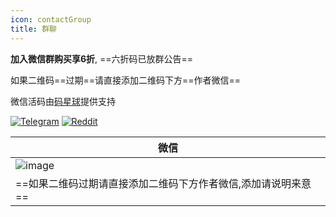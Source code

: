 ```yaml
---
icon: contactGroup
title: 群聊
---
```



**加入微信群购买享6折️**, ==六折码已放群公告==

如果二维码==过期==请直接添加二维码下方==作者微信==

微信活码由[码星球](http://hm.hencoder.cn/)提供支持

[![Telegram](https://img.shields.io/static/v1?label=Telegram&message=Restful%20Fast%20Request&logo=telegram&color=32CD32)](https://t.me/restful_fast_request) [![Reddit](https://img.shields.io/static/v1?label=Reddit&message=Restful%20Fast%20Request&logo=reddit&color=FC8D34)](https://www.reddit.com/r/FastRequest/)

 |微信|
|------------- |
|![image](https://oscimg.oschina.net/oscnet/up-7571c5b5fd54665199b0eb99454389cd615.png)|
|==如果二维码过期请直接添加二维码下方作者微信,添加请说明来意==|





